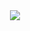 <div align="center">
<img src="https://github-readme-stats.vercel.app/api?username=cakestwix&show_icons=true&title_color=ffffff&icon_color=34abeb&text_color=daf7dc&bg_color=151515" />
</div>
